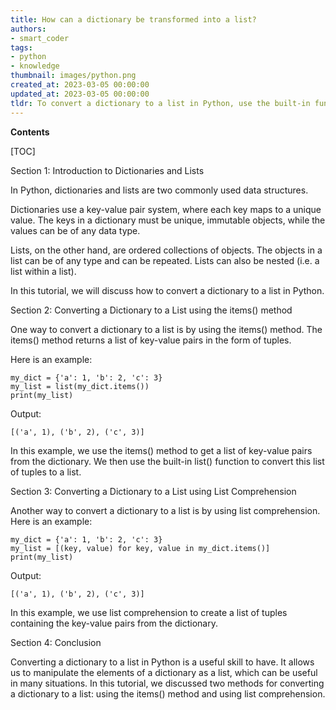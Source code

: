 ```yaml
---
title: How can a dictionary be transformed into a list?
authors:
- smart_coder
tags:
- python
- knowledge
thumbnail: images/python.png
created_at: 2023-03-05 00:00:00
updated_at: 2023-03-05 00:00:00
tldr: To convert a dictionary to a list in Python, use the built-in function list() and pass in the dictionary as an argument.
---
```


**Contents**

[TOC]

Section 1: Introduction to Dictionaries and Lists

In Python, dictionaries and lists are two commonly used data structures. 

Dictionaries use a key-value pair system, where each key maps to a unique value. The keys in a dictionary must be unique, immutable objects, while the values can be of any data type. 

Lists, on the other hand, are ordered collections of objects. The objects in a list can be of any type and can be repeated. Lists can also be nested (i.e. a list within a list). 

In this tutorial, we will discuss how to convert a dictionary to a list in Python.

Section 2: Converting a Dictionary to a List using the items() method

One way to convert a dictionary to a list is by using the items() method. The items() method returns a list of key-value pairs in the form of tuples.

Here is an example:

```
my_dict = {'a': 1, 'b': 2, 'c': 3}
my_list = list(my_dict.items())
print(my_list)
```

Output:

```
[('a', 1), ('b', 2), ('c', 3)]
```

In this example, we use the items() method to get a list of key-value pairs from the dictionary. We then use the built-in list() function to convert this list of tuples to a list.

Section 3: Converting a Dictionary to a List using List Comprehension

Another way to convert a dictionary to a list is by using list comprehension. Here is an example:

```
my_dict = {'a': 1, 'b': 2, 'c': 3}
my_list = [(key, value) for key, value in my_dict.items()]
print(my_list)
```

Output:

```
[('a', 1), ('b', 2), ('c', 3)]
```

In this example, we use list comprehension to create a list of tuples containing the key-value pairs from the dictionary.

Section 4: Conclusion

Converting a dictionary to a list in Python is a useful skill to have. It allows us to manipulate the elements of a dictionary as a list, which can be useful in many situations. In this tutorial, we discussed two methods for converting a dictionary to a list: using the items() method and using list comprehension.
